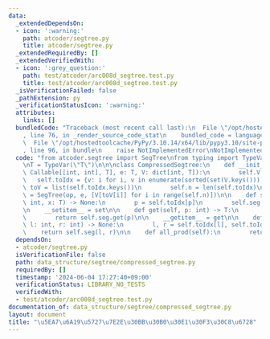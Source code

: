 ```yaml
---
data:
  _extendedDependsOn:
  - icon: ':warning:'
    path: atcoder/segtree.py
    title: atcoder/segtree.py
  _extendedRequiredBy: []
  _extendedVerifiedWith:
  - icon: ':grey_question:'
    path: test/atcoder/arc008d_segtree.test.py
    title: test/atcoder/arc008d_segtree.test.py
  _isVerificationFailed: false
  _pathExtension: py
  _verificationStatusIcon: ':warning:'
  attributes:
    links: []
  bundledCode: "Traceback (most recent call last):\n  File \"/opt/hostedtoolcache/PyPy/3.10.14/x64/lib/pypy3.10/site-packages/onlinejudge_verify/documentation/build.py\"\
    , line 76, in _render_source_code_stat\n    bundled_code = language.bundle(\n\
    \  File \"/opt/hostedtoolcache/PyPy/3.10.14/x64/lib/pypy3.10/site-packages/onlinejudge_verify/languages/python.py\"\
    , line 96, in bundle\n    raise NotImplementedError\nNotImplementedError\n"
  code: "from atcoder.segtree import SegTree\nfrom typing import TypeVar, Callable\n\
    \nT = TypeVar(\"T\")\n\n\nclass CompressedSegtree:\n    def __init__(self, op:\
    \ Callable[[int, int], T], e: T, V: dict[int, T]):\n        self.V = V\n     \
    \   self.toIdx = {v: i for i, v in enumerate(sorted(set(V.keys())))}\n       \
    \ toV = list(self.toIdx.keys())\n        self.n = len(self.toIdx)\n        self.seg\
    \ = SegTree(op, e, [V[toV[i]] for i in range(self.n)])\n\n    def set(self, p:\
    \ int, x: T) -> None:\n        p = self.toIdx[p]\n        self.seg.set(p, x)\n\
    \n    __setitem__ = set\n\n    def get(self, p: int) -> T:\n        p = self.toIdx[p]\n\
    \        return self.seg.get(p)\n\n    __getitem__ = get\n\n    def prod(self,\
    \ l: int, r: int) -> None:\n        l, r = self.toIdx[l], self.toIdx[r]\n    \
    \    return self.seg(l, r)\n\n    def all_prod(self):\n        return self.seg.all_prod()\n"
  dependsOn:
  - atcoder/segtree.py
  isVerificationFile: false
  path: data_structure/segtree/compressed_segtree.py
  requiredBy: []
  timestamp: '2024-06-04 17:27:40+09:00'
  verificationStatus: LIBRARY_NO_TESTS
  verifiedWith:
  - test/atcoder/arc008d_segtree.test.py
documentation_of: data_structure/segtree/compressed_segtree.py
layout: document
title: "\u5EA7\u6A19\u5727\u7E2E\u30BB\u30B0\u30E1\u30F3\u30C8\u6728"
---
```

